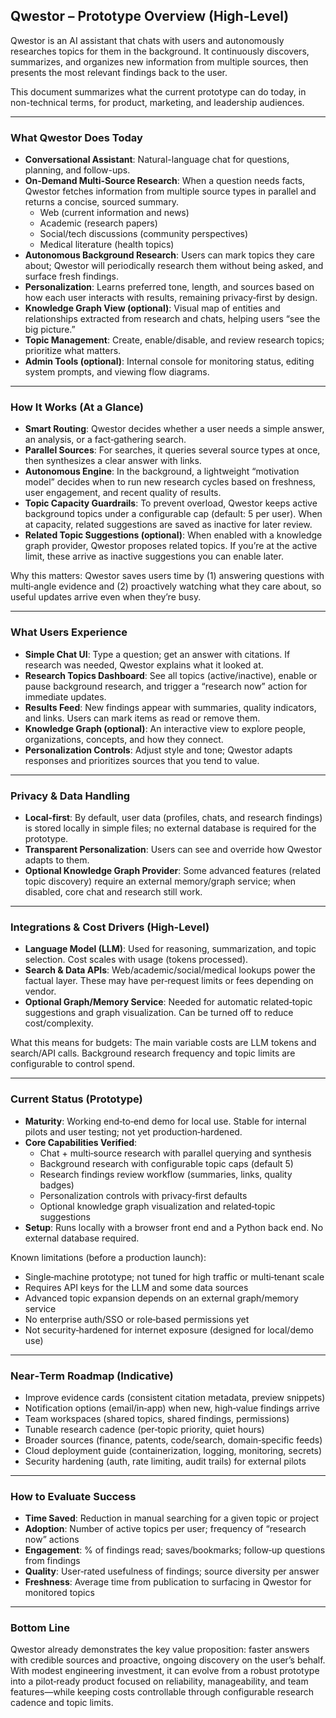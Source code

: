## Qwestor – Prototype Overview (High-Level)

Qwestor is an AI assistant that chats with users and autonomously researches topics for them in the background. It continuously discovers, summarizes, and organizes new information from multiple sources, then presents the most relevant findings back to the user.

This document summarizes what the current prototype can do today, in non-technical terms, for product, marketing, and leadership audiences.

---

### What Qwestor Does Today

- **Conversational Assistant**: Natural-language chat for questions, planning, and follow-ups.
- **On‑Demand Multi‑Source Research**: When a question needs facts, Qwestor fetches information from multiple source types in parallel and returns a concise, sourced summary.
  - Web (current information and news)
  - Academic (research papers)
  - Social/tech discussions (community perspectives)
  - Medical literature (health topics)
- **Autonomous Background Research**: Users can mark topics they care about; Qwestor will periodically research them without being asked, and surface fresh findings.
- **Personalization**: Learns preferred tone, length, and sources based on how each user interacts with results, remaining privacy‑first by design.
- **Knowledge Graph View (optional)**: Visual map of entities and relationships extracted from research and chats, helping users “see the big picture.”
- **Topic Management**: Create, enable/disable, and review research topics; prioritize what matters.
- **Admin Tools (optional)**: Internal console for monitoring status, editing system prompts, and viewing flow diagrams.

---

### How It Works (At a Glance)

- **Smart Routing**: Qwestor decides whether a user needs a simple answer, an analysis, or a fact‑gathering search.
- **Parallel Sources**: For searches, it queries several source types at once, then synthesizes a clear answer with links.
- **Autonomous Engine**: In the background, a lightweight “motivation model” decides when to run new research cycles based on freshness, user engagement, and recent quality of results.
- **Topic Capacity Guardrails**: To prevent overload, Qwestor keeps active background topics under a configurable cap (default: 5 per user). When at capacity, related suggestions are saved as inactive for later review.
- **Related Topic Suggestions (optional)**: When enabled with a knowledge graph provider, Qwestor proposes related topics. If you’re at the active limit, these arrive as inactive suggestions you can enable later.

Why this matters: Qwestor saves users time by (1) answering questions with multi‑angle evidence and (2) proactively watching what they care about, so useful updates arrive even when they’re busy.

---

### What Users Experience

- **Simple Chat UI**: Type a question; get an answer with citations. If research was needed, Qwestor explains what it looked at.
- **Research Topics Dashboard**: See all topics (active/inactive), enable or pause background research, and trigger a “research now” action for immediate updates.
- **Results Feed**: New findings appear with summaries, quality indicators, and links. Users can mark items as read or remove them.
- **Knowledge Graph (optional)**: An interactive view to explore people, organizations, concepts, and how they connect.
- **Personalization Controls**: Adjust style and tone; Qwestor adapts responses and prioritizes sources that you tend to value.

---

### Privacy & Data Handling

- **Local‑first**: By default, user data (profiles, chats, and research findings) is stored locally in simple files; no external database is required for the prototype.
- **Transparent Personalization**: Users can see and override how Qwestor adapts to them.
- **Optional Knowledge Graph Provider**: Some advanced features (related topic discovery) require an external memory/graph service; when disabled, core chat and research still work.

---

### Integrations & Cost Drivers (High-Level)

- **Language Model (LLM)**: Used for reasoning, summarization, and topic selection. Cost scales with usage (tokens processed).
- **Search & Data APIs**: Web/academic/social/medical lookups power the factual layer. These may have per‑request limits or fees depending on vendor.
- **Optional Graph/Memory Service**: Needed for automatic related‑topic suggestions and graph visualization. Can be turned off to reduce cost/complexity.

What this means for budgets: The main variable costs are LLM tokens and search/API calls. Background research frequency and topic limits are configurable to control spend.

---

### Current Status (Prototype)

- **Maturity**: Working end‑to‑end demo for local use. Stable for internal pilots and user testing; not yet production‑hardened.
- **Core Capabilities Verified**:
  - Chat + multi‑source research with parallel querying and synthesis
  - Background research with configurable topic caps (default 5)
  - Research findings review workflow (summaries, links, quality badges)
  - Personalization controls with privacy‑first defaults
  - Optional knowledge graph visualization and related‑topic suggestions
- **Setup**: Runs locally with a browser front end and a Python back end. No external database required.

Known limitations (before a production launch):

- Single‑machine prototype; not tuned for high traffic or multi‑tenant scale
- Requires API keys for the LLM and some data sources
- Advanced topic expansion depends on an external graph/memory service
- No enterprise auth/SSO or role‑based permissions yet
- Not security‑hardened for internet exposure (designed for local/demo use)

---

### Near‑Term Roadmap (Indicative)

- Improve evidence cards (consistent citation metadata, preview snippets)
- Notification options (email/in‑app) when new, high‑value findings arrive
- Team workspaces (shared topics, shared findings, permissions)
- Tunable research cadence (per‑topic priority, quiet hours)
- Broader sources (finance, patents, code/search, domain‑specific feeds)
- Cloud deployment guide (containerization, logging, monitoring, secrets)
- Security hardening (auth, rate limiting, audit trails) for external pilots

---

### How to Evaluate Success

- **Time Saved**: Reduction in manual searching for a given topic or project
- **Adoption**: Number of active topics per user; frequency of “research now” actions
- **Engagement**: % of findings read; saves/bookmarks; follow‑up questions from findings
- **Quality**: User‑rated usefulness of findings; source diversity per answer
- **Freshness**: Average time from publication to surfacing in Qwestor for monitored topics

---

### Bottom Line

Qwestor already demonstrates the key value proposition: faster answers with credible sources and proactive, ongoing discovery on the user’s behalf. With modest engineering investment, it can evolve from a robust prototype into a pilot‑ready product focused on reliability, manageability, and team features—while keeping costs controllable through configurable research cadence and topic limits.



